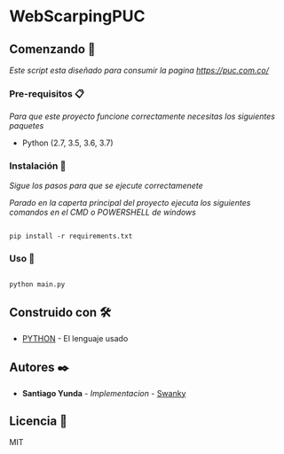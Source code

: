 # WebScarpingPUC

## Comenzando 🚀

_Este script esta diseñado para consumir la pagina https://puc.com.co/_



### Pre-requisitos 📋

_Para que este proyecto funcione correctamente necesitas los siguientes paquetes_

* Python (2.7, 3.5, 3.6, 3.7)

### Instalación 🔧

_Sigue los pasos para que se ejecute correctamenete_


_Parado en la caperta principal del proyecto ejecuta los siguientes comandos en el CMD o POWERSHELL de windows_

```

pip install -r requirements.txt

```

### Uso 🚀

```

python main.py

```


## Construido con 🛠️

* [PYTHON](https://www.python.org/) - El lenguaje usado

## Autores ✒️

* **Santiago Yunda** - *Implementacion* - [Swanky](https://github.com/YUND4)


## Licencia 📄

MIT
